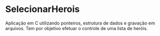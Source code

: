 # SelecionarHerois

Aplicação em C utilizando ponteiros, estrutura de dados e gravação em arquivos. Tem por objetivo efetuar o controle de uma lista de heróis.
